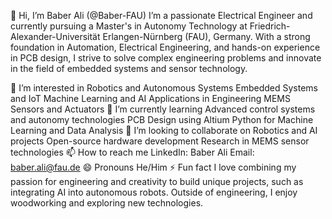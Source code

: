 👋 Hi, I’m Baber Ali (@Baber-FAU)
I’m a passionate Electrical Engineer and currently pursuing a Master's in Autonomy Technology at Friedrich-Alexander-Universität Erlangen-Nürnberg (FAU), Germany. With a strong foundation in Automation, Electrical Engineering, and hands-on experience in PCB design, I strive to solve complex engineering problems and innovate in the field of embedded systems and sensor technology.

👀 I’m interested in
Robotics and Autonomous Systems
Embedded Systems and IoT
Machine Learning and AI Applications in Engineering
MEMS Sensors and Actuators
🌱 I’m currently learning
Advanced control systems and autonomy technologies
PCB Design using Altium
Python for Machine Learning and Data Analysis
💞️ I’m looking to collaborate on
Robotics and AI projects
Open-source hardware development
Research in MEMS sensor technologies
📫 How to reach me
LinkedIn: Baber Ali
Email: baber.ali@fau.de
😄 Pronouns
He/Him
⚡ Fun fact
I love combining my passion for engineering and creativity to build unique projects, such as integrating AI into autonomous robots. Outside of engineering, I enjoy woodworking and exploring new technologies.

